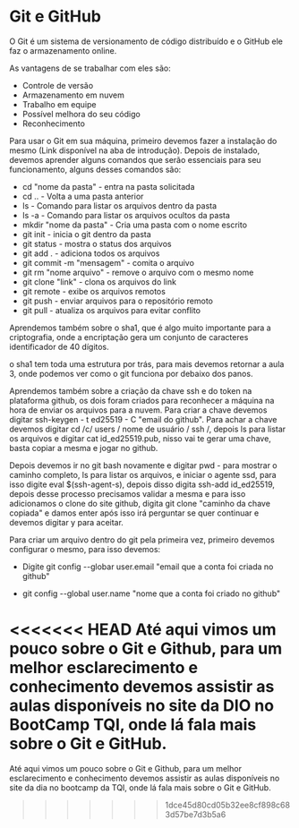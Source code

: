 # Git e GitHub

O Git é um sistema de versionamento de código distribuído e o GitHub ele faz o armazenamento online.

As vantagens de se trabalhar com eles são:

-  Controle de versão
- Armazenamento em nuvem 
- Trabalho em equipe 
- Possível melhora do seu código
- Reconhecimento

Para usar o Git em sua máquina, primeiro devemos fazer a instalação do mesmo (Link disponível na aba de introdução). Depois de instalado, devemos aprender alguns comandos que serão essenciais para seu funcionamento, alguns desses comandos são:

- cd "nome da pasta" - entra na pasta solicitada
- cd .. - Volta a uma pasta anterior 
- ls - Comando para listar os arquivos dentro da pasta
- ls -a - Comando para listar os arquivos ocultos da pasta
- mkdir "nome da pasta" - Cria uma pasta com o nome escrito
- git init - inicia o git dentro da pasta 
- git status - mostra o status dos arquivos 
- git add . - adiciona todos os arquivos
- git commit -m "mensagem" - comita o arquivo
- git rm "nome arquivo" - remove o arquivo com o mesmo nome 
- git clone "link" - clona os arquivos do link 
- git remote - exibe os arquivos remotos 
- git push - enviar arquivos para o repositório remoto 
- git pull - atualiza os arquivos para evitar conflito

Aprendemos também sobre o sha1, que é algo muito importante para a criptografia, onde a encriptação gera um conjunto de caracteres identificador de 40 dígitos.

o  sha1 tem toda uma estrutura por trás, para mais devemos retornar a aula 3, onde podemos ver como o git funciona por debaixo dos panos.

Aprendemos também sobre a criação da chave ssh e do token na plataforma github, os dois foram criados para reconhecer a máquina na hora de enviar os arquivos para a nuvem. Para criar a chave devemos digitar ssh-keygen - t ed25519 - C "email do github". Para achar a chave devemos digitar cd /c/ users / nome de usuário / ssh /, depois ls para listar os arquivos e digitar cat id_ed25519.pub, nisso vai te gerar uma chave, basta copiar a mesma e jogar no github.

Depois devemos ir no git bash novamente e digitar pwd - para mostrar o caminho completo, ls para listar os arquivos, e iniciar o agente ssd, para isso digite eval $(ssh-agent-s), depois disso digita ssh-add id_ed25519, depois desse processo precisamos validar a mesma e para isso adicionamos o clone do site github, digita  git clone "caminho da chave copiada" e damos enter após isso irá perguntar se quer continuar e devemos digitar y para aceitar.

Para criar um arquivo dentro do git pela primeira vez, primeiro devemos configurar o mesmo, para isso devemos:

- Digite git config --globar user.email "email que a conta foi criada no github"

- git config --global user.name "nome que a conta foi criado no github"

<<<<<<< HEAD
Até aqui vimos um pouco sobre o Git e Github, para um melhor esclarecimento e conhecimento devemos assistir as aulas disponíveis no site da DIO no BootCamp TQI, onde lá fala mais sobre o Git e GitHub.
=======
Até aqui vimos um pouco sobre o Git e Github, para um melhor esclarecimento e conhecimento devemos assistir as aulas disponíveis no site da dia no bootcamp da TQI, onde lá fala mais sobre o Git e GitHub.
>>>>>>> 1dce45d80cd05b32ee8cf898c683d57be7d3b5a6





